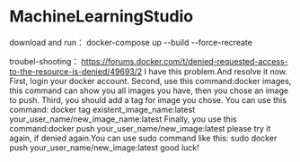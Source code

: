 # MachineLearningStudio


download and run：
docker-compose up --build --force-recreate

troubel-shooting：
https://forums.docker.com/t/denied-requested-access-to-the-resource-is-denied/49693/2
I have this problem.And resolve it now.
First, login your docker account.
Second, use this command:docker images,
this command can show you all images you have, then you chose an image to push.
Third, you should add a tag for image you chose. You can use this command:
docker tag existent_image_name:latest your_user_name/new_image_name:latest
Finally, you use this command:docker push your_user_name/new_image:latest
please try it again, if denied again.You can use sudo command like this:
sudo docker push your_user_name/new_image:latest
good luck!
